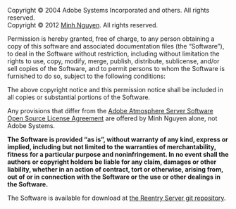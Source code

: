Copyright © 2004 Adobe Systems Incorporated and others. All rights reserved.  
Copyright © 2012 [Minh Nguyen](http://notes.1ec5.org/). All rights reserved.

Permission is hereby granted, free of charge, to any person obtaining a copy of this software and associated documentation files (the “Software”), to deal in the Software without restriction, including without limitation the rights to use, copy, modify, merge, publish, distribute, sublicense, and/or sell copies of the Software, and to permit persons to whom the Software is furnished to do so, subject to the following conditions:

The above copyright notice and this permission notice shall be included in all copies or substantial portions of the Software.

Any provisions that differ from the [Adobe Atmosphere Server Software Open Source License Agreement](http://notes.1ec5.org/archives/2009/01/25/atmo_server_license.pdf) are offered by Minh Nguyen alone, not Adobe Systems.

**The Software is provided “as is”, without warranty of any kind, express or implied, including but not limited to the warranties of merchantability, fitness for a particular purpose and noninfringement. In no event shall the authors or copyright holders be liable for any claim, damages or other liability, whether in an action of contract, tort or otherwise, arising from, out of or in connection with the Software or the use or other dealings in the Software.**

The Software is available for download at [the Reentry Server git repository](https://github.com/1ec5/reentry-server).
